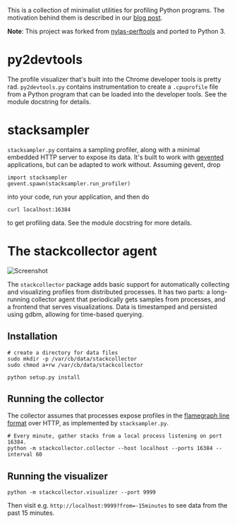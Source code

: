 This is a collection of minimalist utilities for profiling Python programs. The motivation behind them is described in our [blog post](https://www.nylas.com/blog/performance).

**Note**: This project was forked from [nylas-perftools](https://github.com/nylas/nylas-perftools) and ported to Python 3.


# py2devtools
The profile visualizer that's built into the Chrome developer tools is pretty rad. `py2devtools.py` contains instrumentation to create a `.cpuprofile` file from a Python program that can be loaded into the developer tools. See the module docstring for details.


# stacksampler

`stacksampler.py` contains a sampling profiler, along with a minimal embedded HTTP server to expose its data. It's built to work with [gevented](https://github.com/gevent/gevent) applications, but can be adapted to work without. Assuming gevent, drop

```
import stacksampler
gevent.spawn(stacksampler.run_profiler)
```

into your code, run your application, and then do

```
curl localhost:16384
```

to get profiling data. See the module docstring for more details.


# The stackcollector agent

![Screenshot](/images/screenshot.png)

The `stackcollector` package adds basic support for automatically collecting and visualizing profiles from distributed processes. It has two parts: a long-running collector agent that periodically gets samples from processes, and a frontend that serves visualizations. Data is timestamped and persisted using gdbm, allowing for time-based querying.

## Installation

```
# create a directory for data files
sudo mkdir -p /var/cb/data/stackcollector
sudo chmod a+rw /var/cb/data/stackcollector

python setup.py install
```

## Running the collector

The collector assumes that processes expose profiles in the [flamegraph line format](https://github.com/brendangregg/FlameGraph#2-fold-stacks) over HTTP, as implemented by `stacksampler.py`.

```
# Every minute, gather stacks from a local process listening on port 16384.
python -m stackcollector.collector --host localhost --ports 16384 --interval 60
```

## Running the visualizer

```
python -m stackcollector.visualizer --port 9999
```

Then visit e.g. `http://localhost:9999?from=-15minutes` to see data from the past 15 minutes.
